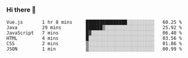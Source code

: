 ### Hi there 👋

<!--START_SECTION:waka-->

```text
Vue.js       1 hr 8 mins     ███████████████░░░░░░░░░░   60.25 %
Java         29 mins         ██████▒░░░░░░░░░░░░░░░░░░   25.92 %
JavaScript   7 mins          █▓░░░░░░░░░░░░░░░░░░░░░░░   06.40 %
HTML         4 mins          █░░░░░░░░░░░░░░░░░░░░░░░░   03.56 %
CSS          2 mins          ▒░░░░░░░░░░░░░░░░░░░░░░░░   01.86 %
JSON         1 min           ▒░░░░░░░░░░░░░░░░░░░░░░░░   00.99 %
```

<!--END_SECTION:waka-->

<!--
**Jonas-VanHaeken/Jonas-VanHaeken** is a ✨ _special_ ✨ repository because its `README.md` (this file) appears on your GitHub profile.

Here are some ideas to get you started:

- 🔭 I’m currently working on ...
- 🌱 I’m currently learning ...
- 👯 I’m looking to collaborate on ...
- 🤔 I’m looking for help with ...
- 💬 Ask me about ...
- 📫 How to reach me: ...
- 😄 Pronouns: ...
- ⚡ Fun fact: ...
-->
